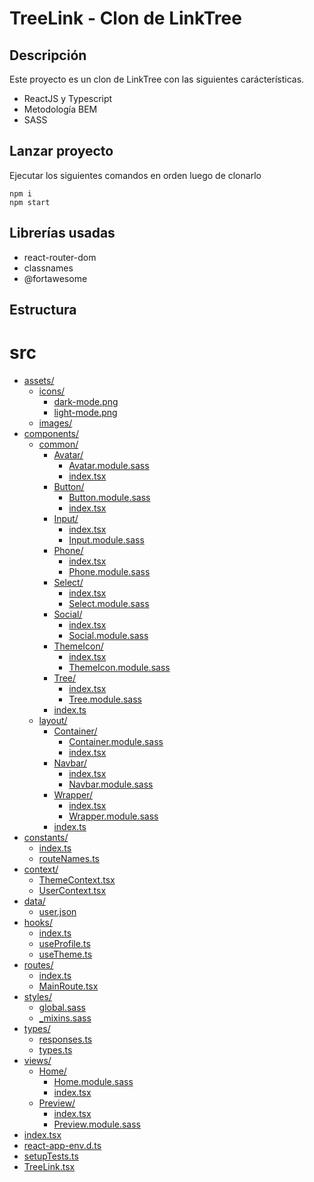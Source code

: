 # TreeLink - Clon de LinkTree

## Descripción

Este proyecto es un clon de LinkTree con las siguientes carácterísticas.

* ReactJS y Typescript
* Metodología BEM
* SASS

## Lanzar proyecto

Ejecutar los siguientes comandos en orden luego de clonarlo
```
npm i
npm start
```

## Librerías usadas

* react-router-dom
* classnames
* @fortawesome

## Estructura

# src

* [assets/](.\src\assets)
  * [icons/](.\src\assets\icons)
    * [dark-mode.png](.\src\assets\icons\dark-mode.png)
    * [light-mode.png](.\src\assets\icons\light-mode.png)
  * [images/](.\src\assets\images)
* [components/](.\src\components)
  * [common/](.\src\components\common)
    * [Avatar/](.\src\components\common\Avatar)
      * [Avatar.module.sass](.\src\components\common\Avatar\Avatar.module.sass)
      * [index.tsx](.\src\components\common\Avatar\index.tsx)
    * [Button/](.\src\components\common\Button)
      * [Button.module.sass](.\src\components\common\Button\Button.module.sass)
      * [index.tsx](.\src\components\common\Button\index.tsx)
    * [Input/](.\src\components\common\Input)
      * [index.tsx](.\src\components\common\Input\index.tsx)
      * [Input.module.sass](.\src\components\common\Input\Input.module.sass)
    * [Phone/](.\src\components\common\Phone)
      * [index.tsx](.\src\components\common\Phone\index.tsx)
      * [Phone.module.sass](.\src\components\common\Phone\Phone.module.sass)
    * [Select/](.\src\components\common\Select)
      * [index.tsx](.\src\components\common\Select\index.tsx)
      * [Select.module.sass](.\src\components\common\Select\Select.module.sass)
    * [Social/](.\src\components\common\Social)
      * [index.tsx](.\src\components\common\Social\index.tsx)
      * [Social.module.sass](.\src\components\common\Social\Social.module.sass)
    * [ThemeIcon/](.\src\components\common\ThemeIcon)
      * [index.tsx](.\src\components\common\ThemeIcon\index.tsx)
      * [ThemeIcon.module.sass](.\src\components\common\ThemeIcon\ThemeIcon.module.sass)
    * [Tree/](.\src\components\common\Tree)
      * [index.tsx](.\src\components\common\Tree\index.tsx)
      * [Tree.module.sass](.\src\components\common\Tree\Tree.module.sass)
    * [index.ts](.\src\components\common\index.ts)
  * [layout/](.\src\components\layout)
    * [Container/](.\src\components\layout\Container)
      * [Container.module.sass](.\src\components\layout\Container\Container.module.sass)
      * [index.tsx](.\src\components\layout\Container\index.tsx)
    * [Navbar/](.\src\components\layout\Navbar)
      * [index.tsx](.\src\components\layout\Navbar\index.tsx)
      * [Navbar.module.sass](.\src\components\layout\Navbar\Navbar.module.sass)
    * [Wrapper/](.\src\components\layout\Wrapper)
      * [index.tsx](.\src\components\layout\Wrapper\index.tsx)
      * [Wrapper.module.sass](.\src\components\layout\Wrapper\Wrapper.module.sass)
    * [index.ts](.\src\components\layout\index.ts)
* [constants/](.\src\constants)
  * [index.ts](.\src\constants\index.ts)
  * [routeNames.ts](.\src\constants\routeNames.ts)
* [context/](.\src\context)
  * [ThemeContext.tsx](.\src\context\ThemeContext.tsx)
  * [UserContext.tsx](.\src\context\UserContext.tsx)
* [data/](.\src\data)
  * [user.json](.\src\data\user.json)
* [hooks/](.\src\hooks)
  * [index.ts](.\src\hooks\index.ts)
  * [useProfile.ts](.\src\hooks\useProfile.ts)
  * [useTheme.ts](.\src\hooks\useTheme.ts)
* [routes/](.\src\routes)
  * [index.ts](.\src\routes\index.ts)
  * [MainRoute.tsx](.\src\routes\MainRoute.tsx)
* [styles/](.\src\styles)
  * [global.sass](.\src\styles\global.sass)
  * [_mixins.sass](.\src\styles\_mixins.sass)
* [types/](.\src\types)
  * [responses.ts](.\src\types\responses.ts)
  * [types.ts](.\src\types\types.ts)
* [views/](.\src\views)
  * [Home/](.\src\views\Home)
    * [Home.module.sass](.\src\views\Home\Home.module.sass)
    * [index.tsx](.\src\views\Home\index.tsx)
  * [Preview/](.\src\views\Preview)
    * [index.tsx](.\src\views\Preview\index.tsx)
    * [Preview.module.sass](.\src\views\Preview\Preview.module.sass)
* [index.tsx](.\src\index.tsx)
* [react-app-env.d.ts](.\src\react-app-env.d.ts)
* [setupTests.ts](.\src\setupTests.ts)
* [TreeLink.tsx](.\src\TreeLink.tsx)
